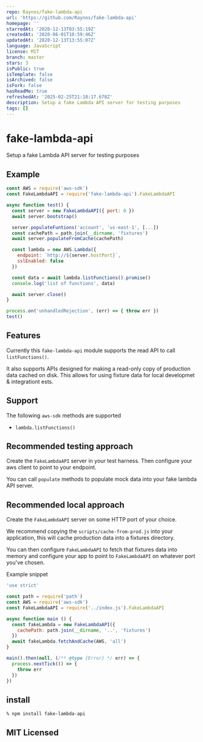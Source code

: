 ```yaml
---
repo: Raynos/fake-lambda-api
url: 'https://github.com/Raynos/fake-lambda-api'
homepage: ''
starredAt: '2020-12-13T03:55:19Z'
createdAt: '2020-06-01T10:59:46Z'
updatedAt: '2020-12-13T13:55:07Z'
language: JavaScript
license: MIT
branch: master
stars: 3
isPublic: true
isTemplate: false
isArchived: false
isFork: false
hasReadMe: true
refreshedAt: '2025-02-25T21:18:17.678Z'
description: Setup a fake Lambda API server for testing purposes
tags: []
---
```


# fake-lambda-api

Setup a fake Lambda API server for testing purposes

## Example

```js
const AWS = require('aws-sdk')
const FakeLambdaAPI = require('fake-lambda-api').FakeLambdaAPI

async function test() {
  const server = new FakeLambdaAPI({ port: 0 })
  await server.bootstrap()

  server.populateFuntions('account', 'us-east-1', [...])
  const cachePath = path.join(__dirname, 'fixtures')
  await server.populateFromCache(cachePath)

  const lambda = new AWS.Lambda({
    endpoint: `http://${server.hostPort}`,
    sslEnabled: false
  })

  const data = await lambda.listFunctions().promise()
  console.log('list of functions', data)

  await server.close()
}

process.on('unhandledRejection', (err) => { throw err })
test()
```

## Features

Currently this `fake-lambda-api` module supports the read API
to call `listFunctions()`.

It also supports APIs designed for making a read-only copy of
production data cached on disk. This allows for using fixture
data for local developmet & integrationt ests.

## Support

The following `aws-sdk` methods are supported

 - `lambda.listFunctions()`

## Recommended testing approach

Create the `FakeLambdaAPI` server in your test harness. Then
configure your aws client to point to your endpoint.

You can call `populate` methods to populate mock data into your
fake lambda API server.

## Recommended local approach

Create the `FakeLambdaAPI` server on some HTTP port of your
choice.

We recommend copying the `scripts/cache-from-prod.js` into your
application, this will cache production data into a fixtures
directory.

You can then configure `FakeLambdaAPI` to fetch that fixtures
data into memory and configure your app to point to `FakeLambdaAPI`
on whatever port you've chosen.

Example snippet

```js
'use strict'

const path = require('path')
const AWS = require('aws-sdk')
const FakeLambdaAPI = require('../index.js').FakeLambdaAPI

async function main () {
  const fakeLambda = new FakeLambdaAPI({
    cachePath: path.join(__dirname, '..', 'fixtures')
  })
  await fakeLambda.fetchAndCache(AWS, 'all')
}

main().then(null, (/** @type {Error} */ err) => {
  process.nextTick(() => {
    throw err
  })
})
```

## install

```
% npm install fake-lambda-api
```

## MIT Licensed

